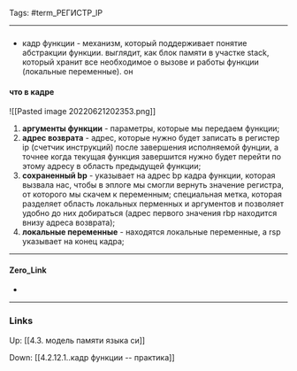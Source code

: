 Tags: #term_РЕГИСТР_IP
***
###
- кадр функции - механизм, который поддерживает понятие абстракции функции. выглядит, как блок памяти в участке stack, который хранит все необходимое о вызове и работы функции (локальные переменные). он 

#### что в кадре
![[Pasted image 20220621202353.png]]

1) **аргументы функции** - параметры, которые мы передаем функции;
2) **адрес возврата** - адрес, которые нужно будет записать в регистер ip (счетчик инструкций) после завершения исполняемой фунции, а точнее когда текущая функция завершится нужно будет перейти по этому адресу в область предыдущей функции;
3) **сохраненный bp** - указывает на адрес bp кадра функции, которая вызвала нас, чтобы в эплоге мы смогли вернуть значение регистра, от которого мы скачем к переменным; 
специальная метка, которая разделяет область локальных перменных и аргументов и позволяет удобно до них добираться (адрес первого значения rbp находится внизу адреса возврата);
5) **локальные переменные** - находятся локальные переменные, а rsp указывает на конец кадра;
***
#### Zero_Link
- 
***
### Links
Up:
[[4.3. модель памяти языка си]]

Down:
[[4.2.12.1..кадр функции -- практика]]


